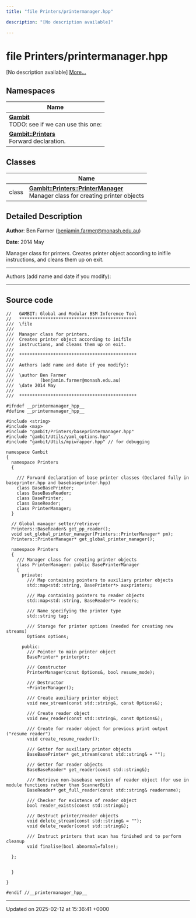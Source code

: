 ```yaml
---
title: "file Printers/printermanager.hpp"

description: "[No description available]"

---
```


# file Printers/printermanager.hpp

[No description available] [More...](#detailed-description)

## Namespaces

| Name           |
| -------------- |
| **[Gambit](/documentation/code/namespaces/namespacegambit/)** <br>TODO: see if we can use this one:  |
| **[Gambit::Printers](/documentation/code/namespaces/namespacegambit_1_1printers/)** <br>Forward declaration.  |

## Classes

|                | Name           |
| -------------- | -------------- |
| class | **[Gambit::Printers::PrinterManager](/documentation/code/classes/classgambit_1_1printers_1_1printermanager/)** <br>Manager class for creating printer objects  |

## Detailed Description


**Author**: Ben Farmer ([benjamin.farmer@monash.edu.au](mailto:benjamin.farmer@monash.edu.au)) 

**Date**: 2014 May

Manager class for printers. Creates printer object according to inifile instructions, and cleans them up on exit.



------------------

Authors (add name and date if you modify):



------------------




## Source code

```
//   GAMBIT: Global and Modular BSM Inference Tool
//   *********************************************
///  \file
///
///  Manager class for printers.
///  Creates printer object according to inifile
///  instructions, and cleans them up on exit.
///
///  *********************************************
///
///  Authors (add name and date if you modify):
///   
///  \author Ben Farmer
///          (benjamin.farmer@monash.edu.au)
///  \date 2014 May
///
///  *********************************************

#ifndef __printermanager_hpp__
#define __printermanager_hpp__

#include <string>
#include <map>
#include "gambit/Printers/baseprintermanager.hpp"
#include "gambit/Utils/yaml_options.hpp"
#include "gambit/Utils/mpiwrapper.hpp" // for debugging

namespace Gambit
{
  namespace Printers 
  {

    /// Forward declaration of base printer classes (Declared fully in baseprinter.hpp and basebaseprinter.hpp)
    class BaseBasePrinter; 
    class BaseBaseReader; 
    class BasePrinter; 
    class BaseReader;
    class PrinterManager;
  }

  // Global manager setter/retriever
  Printers::BaseReader& get_pp_reader();
  void set_global_printer_manager(Printers::PrinterManager* pm);
  Printers::PrinterManager* get_global_printer_manager();

  namespace Printers
  {
    /// Manager class for creating printer objects  
    class PrinterManager: public BasePrinterManager
    {
      private:
        /// Map containing pointers to auxiliary printer objects
        std::map<std::string, BasePrinter*> auxprinters;

        /// Map containing pointers to reader objects
        std::map<std::string, BaseReader*> readers;

        /// Name specifying the printer type
        std::string tag;
    
        /// Storage for printer options (needed for creating new streams)
        Options options;

      public:
        /// Pointer to main printer object 
        BasePrinter* printerptr;

        /// Constructor
        PrinterManager(const Options&, bool resume_mode);
  
        /// Destructor
        ~PrinterManager();

        /// Create auxiliary printer object
        void new_stream(const std::string&, const Options&);

        /// Create reader object
        void new_reader(const std::string&, const Options&);

        /// Create for reader object for previous print output ("resume reader")
        void create_resume_reader();

        /// Getter for auxiliary printer objects
        BaseBasePrinter* get_stream(const std::string& = "");
  
        /// Getter for reader objects
        BaseBaseReader* get_reader(const std::string&);

        /// Retrieve non-basebase version of reader object (for use in module functions rather than ScannerBit)
        BaseReader* get_full_reader(const std::string& readername);
 
        /// Checker for existence of reader object
        bool reader_exists(const std::string&);
         
        /// Destruct printer/reader objects
        void delete_stream(const std::string& = "");
        void delete_reader(const std::string&);
 
        /// Instruct printers that scan has finished and to perform cleanup
        void finalise(bool abnormal=false);

  };


  }

}

#endif //__printermanager_hpp__
```


-------------------------------

Updated on 2025-02-12 at 15:36:41 +0000
